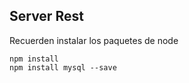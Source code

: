 ## Server Rest 

Recuerden instalar los paquetes de node 
```
npm install
npm install mysql --save
```